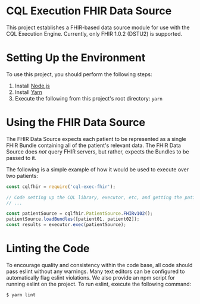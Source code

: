 # CQL Execution FHIR Data Source

This project establishes a FHIR-based data source module for use with the CQL Execution Engine.  Currently,
only FHIR 1.0.2 (DSTU2) is supported.

# Setting Up the Environment

To use this project, you should perform the following steps:

1. Install [Node.js](https://nodejs.org/en/download/)
2. Install [Yarn](https://yarnpkg.com/en/docs/install)
3. Execute the following from this project's root directory: `yarn`

# Using the FHIR Data Source

The FHIR Data Source expects each patient to be represented as a single FHIR Bundle containing all of the patient's
relevant data.  The FHIR Data Source does _not_ query FHIR servers, but rather, expects the Bundles to be passed to
it.

The following is a simple example of how it would be used to execute over two patients:

```js
const cqlfhir = require('cql-exec-fhir');

// Code setting up the CQL library, executor, etc, and getting the patient data as a bundle
// ...

const patientSource = cqlfhir.PatientSource.FHIRv102();
patientSource.loadBundles([patient01, patient02]);
const results = executor.exec(patientSource);
```

# Linting the Code

To encourage quality and consistency within the code base, all code should pass eslint without any warnings.  Many text editors can be configured to automatically flag eslint violations.  We also provide an npm script for running eslint on the project.  To run eslint, execute the following command:
```
$ yarn lint
```